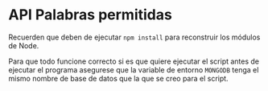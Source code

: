 # API Palabras permitidas

Recuerden que deben de ejecutar ```npm install``` para reconstruir los módulos de Node.

Para que todo funcione correcto si es que quiere ejecutar el script antes de ejecutar el programa asegurese que la variable de entorno ```MONGODB``` tenga el mismo nombre de base de datos que la que se creo para el script.